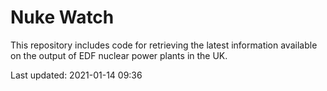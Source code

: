# Nuke Watch

This repository includes code for retrieving the latest information available on the output of EDF nuclear power plants in the UK.

Last updated: 2021-01-14 09:36